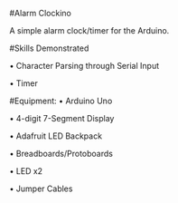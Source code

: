 #Alarm Clockino

A simple alarm clock/timer for the Arduino.

#Skills Demonstrated

• Character Parsing through Serial Input

• Timer


#Equipment:
• Arduino Uno

• 4-digit 7-Segment Display

• Adafruit LED Backpack

• Breadboards/Protoboards

• LED x2

• Jumper Cables

